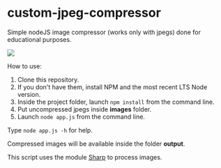 # custom-jpeg-compressor
Simple nodeJS image compressor (works only with jpegs) done for educational purposes.

![](https://media.giphy.com/media/Vcq7QTUQRggRq5mAV8/giphy.gif)

How to use:

1. Clone this repository. 
2. If you don't have them, install NPM and the most recent LTS Node version.
3. Inside the project folder, launch `npm install` from the command line.
4. Put uncompressed jpegs inside **images** folder.
5. Launch `node app.js` from the command line.

Type `node app.js -h` for help.

Compressed images will be available inside the folder **output**.

This script uses the module [Sharp](https://www.npmjs.com/package/sharp) to process images.
